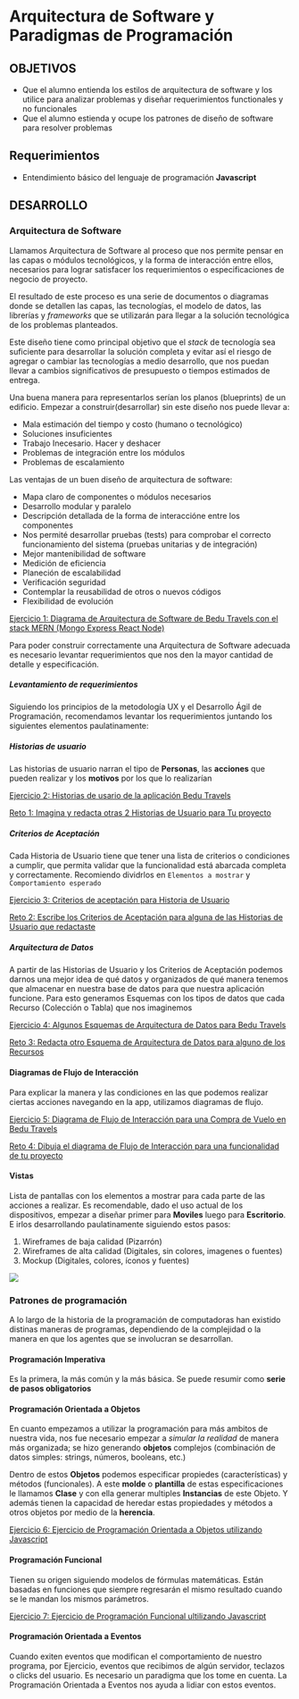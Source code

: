 # Arquitectura de Software y Paradigmas de Programación

## OBJETIVOS

- Que el alumno entienda los estilos de arquitectura de software y los utilice para analizar problemas y diseñar requerimientos functionales y no funcionales
- Que el alumno estienda y ocupe los patrones de diseño de software para resolver problemas

## Requerimientos

- Entendimiento básico del lenguaje de programación **Javascript**

## DESARROLLO

### Arquitectura de Software

Llamamos Arquitectura de Software al proceso que nos permite pensar en las capas o módulos tecnológicos, y la forma de interacción entre ellos, necesarios para lograr satisfacer los requerimientos o especificaciones de negocio de proyecto.

El resultado de este proceso es una serie de documentos o diagramas donde se detallen las capas, las tecnologías, el modelo de datos, las librerías y _frameworks_ que se utilizarán para llegar a la solución tecnológica de los problemas planteados. 

Este diseño tiene como principal objetivo que el _stack_ de tecnología sea suficiente para desarrollar la solución completa y evitar así el riesgo de agregar o cambiar las tecnologías a medio desarrollo, que nos puedan llevar a cambios significativos de presupuesto o tiempos estimados de entrega. 

Una buena manera para representarlos serían los planos (blueprints) de un edificio. Empezar a construir(desarrollar) sin este diseño nos puede llevar a:
- Mala estimación del tiempo y costo (humano o tecnológico)
- Soluciones insuficientes
- Trabajo Inecesario. Hacer y deshacer
- Problemas de integración entre los módulos
- Problemas de escalamiento

Las ventajas de un buen diseño de arquitectura de software:
- Mapa claro de componentes o módulos necesarios
- Desarrollo modular y paralelo
- Descripción detallada de la forma de interaccióne entre los componentes
- Nos permité desarrollar pruebas (tests) para comprobar el correcto funcionamiento del sistema (pruebas unitarias y de integración)
- Mejor mantenibilidad de software
- Medición de eficiencia
- Planeción de escalabilidad
- Verificación seguridad
- Contemplar la reusabilidad de otros o nuevos códigos
- Flexibilidad de evolución

[Ejercicio 1: Diagrama de Arquitectura de Software de Bedu Travels con el stack MERN (Mongo Express React Node)](./Ejercicio-01/)

Para poder construir correctamente una Arquitectura de Software adecuada es necesario levantar requerimientos que nos den la mayor cantidad de detalle y especificación. 

##### Levantamiento de requerimientos

Siguiendo los principios de la metodología UX y el Desarrollo Ágil de Programación, recomendamos levantar los requerimientos juntando los siguientes elementos paulatinamente:

##### Historias de usuario

Las historias de usuario narran el tipo de **Personas**, las **acciones** que pueden realizar y los **motivos** por los que lo realizarían

[Ejercicio 2: Historias de usario de la aplicación Bedu Travels](./Ejercicio-02/)

[Reto 1: Imagina y redacta otras 2 Historias de Usuario para Tu proyecto](./Reto-01/)

##### Criterios de Aceptación

Cada Historia de Usuario tiene que tener una lista de criterios o condiciones a cumplir, que permita validar que la funcionalidad está abarcada completa y correctamente. Recomiendo dividrlos en `Elementos a mostrar` y `Comportamiento esperado`

[Ejercicio 3: Criterios de aceptación para Historia de Usuario](./Ejercicio-03/)

[Reto 2: Escribe los Criterios de Aceptación para alguna de las Historias de Usuario que redactaste](./Ejercicio-03/)

##### Arquitectura de Datos

A partir de las Historias de Usuario y los Criterios de Aceptación podemos darnos una mejor idea de qué datos y organizados de qué manera tenemos que almacenar en nuestra base de datos para que nuestra aplicación funcione. Para esto generamos Esquemas con los tipos de datos que cada Recurso (Colección o Tabla) que nos imaginemos

[Ejercicio 4: Algunos Esquemas de Arquitectura de Datos para Bedu Travels](./Ejercicio-04/)

[Reto 3: Redacta otro Esquema de Arquitectura de Datos para alguno de los Recursos](./Reto-03/)

#### Diagramas de Flujo de Interacción

Para explicar la manera y las condiciones en las que podemos realizar ciertas acciones navegando en la app, utilizamos diagramas de flujo.

[Ejercicio 5: Diagrama de Flujo de Interacción para una Compra de Vuelo en Bedu Travels](./Ejercicio-05/)

[Reto 4: Dibuja el diagrama de Flujo de Interacción para una funcionalidad de tu proyecto](./Reto-04/)


#### Vistas

Lista de pantallas con los elementos a mostrar para cada parte de las acciones a realizar. Es recomendable, dado el uso actual de los dispositivos, empezar a diseñar primer para **Moviles** luego para **Escritorio**. E irlos desarrollando paulatinamente siguiendo estos pasos:

1. Wireframes de baja calidad (Pizarrón)
2. Wireframes de alta calidad (Digitales, sin colores, imagenes o fuentes) 
3. Mockup (Digitales, colores, íconos y fuentes) 

![](https://mentormate.com/wp-content/uploads/2018/05/all-wireframes-1030x585.jpg)


### Patrones de programación

A lo largo de la historia de la programación de computadoras han existido distinas maneras de programas, dependiendo de la complejidad o la manera en que los agentes que se involucran se desarrollan.

#### Programación Imperativa

Es la primera, la más común y la más básica. Se puede resumir como **serie de pasos obligatorios**

#### Programación Orientada a Objetos

En cuanto empezamos a utilizar la programación para más ambitos de nuestra vida, nos fue necesario empezar a _simular la realidad_ de manera más organizada; se hizo generando **objetos** complejos (combinación de datos simples: strings, números, booleans, etc.)

Dentro de estos **Objetos** podemos especificar propiedes (características) y métodos (funcionales). A este __molde__ o __plantilla__ de estas especificaciones le llamamos **Clase** y con ella generar multiples **Instancias** de este Objeto.  Y además tienen la capacidad de heredar estas propiedades y métodos a otros objetos por medio de la **herencia**.

[Ejercicio 6: Ejercicio de Programación Orientada a Objetos utilizando Javascript ](./Ejercicio-06/)

#### Programación Funcional

Tienen su origen siguiendo modelos de fórmulas matemáticas. Están basadas en funciones que siempre regresarán el mismo resultado cuando se le mandan los mismos parámetros.

[Ejercicio 7: Ejercicio de Programación Funcional ultilizando Javascript](./Ejercicio-07/)

#### Programación Orientada a Eventos

Cuando exiten eventos que modifican el comportamiento de nuestro programa, por Ejercicio, eventos que recibimos de algún servidor, teclazos o clicks del usuario. Es necesario un paradigma que los tome en cuenta. La Programación Orientada a Eventos nos ayuda a lidiar con estos eventos. 